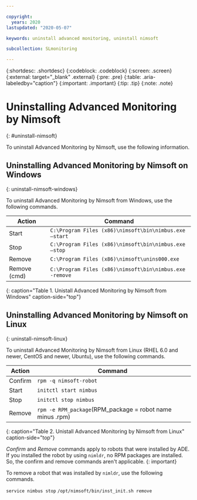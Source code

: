 ```yaml
---

copyright:
  years: 2020
lastupdated: "2020-05-07"

keywords: uninstall advanced monitoring, uninstall nimsoft

subcollection: SLmonitoring

---
```


{:shortdesc: .shortdesc}
{:codeblock: .codeblock}
{:screen: .screen}
{:external: target="_blank" .external}
{:pre: .pre}
{:table: .aria-labeledby="caption"}
{:important: .important}
{:tip: .tip}
{:note: .note}

# Uninstalling Advanced Monitoring by Nimsoft
{: #uninstall-nimsoft}

To uninstall Advanced Monitoring by Nimsoft, use the following information.

## Uninstalling Advanced Monitoring by Nimsoft on Windows
{: uninstall-nimsoft-windows}

To uninstall Advanced Monitoring by Nimsoft from Windows, use the following commands.

| Action | Command |
|--------|---------|
| Start  | `C:\Program Files (x86)\nimsoft\bin\nimbus.exe –start` |
| Stop   | `C:\Program Files (x86)\nimsoft\bin\nimbus.exe –stop` |
| Remove | `C:\Program Files (x86)\nimsoft\unins000.exe` |
| Remove (cmd) | `C:\Program Files (x86)\nimsoft\bin\nimbus.exe -remove` |
{: caption="Table 1. Unistall Advanced Monitoring by Nimsoft from Windows" caption-side="top"}

## Uninstalling Advanced Monitoring by Nimsoft on Linux
{: uninstall-nimsoft-linux}

To uninstall Advanced Monitoring by Nimsoft from Linux (RHEL 6.0 and newer, CentOS and newer, Ubuntu), use the following commands.

| Action | Command |
|--------|---------|
| Confirm | `rpm -q nimsoft-robot` |
| Start   | `initctl start nimbus` |
| Stop    | `initctl stop nimbus`  |
| Remove  | `rpm -e RPM_package`(RPM_package = robot name minus .rpm) |
{: caption="Table 2. Unistall Advanced Monitoring by Nimsoft from Linux" caption-side="top"}

_Confirm_ and _Remove_ commands apply to robots that were installed by ADE. If you installed the robot by using `nimldr`, no RPM packages are installed. So, the confirm and remove commands aren't applicable.
{: important}

To remove a robot that was installed by `nimldr`, use the following commands.

`service nimbus stop`
`/opt/nimsoft/bin/inst_init.sh remove`





 
